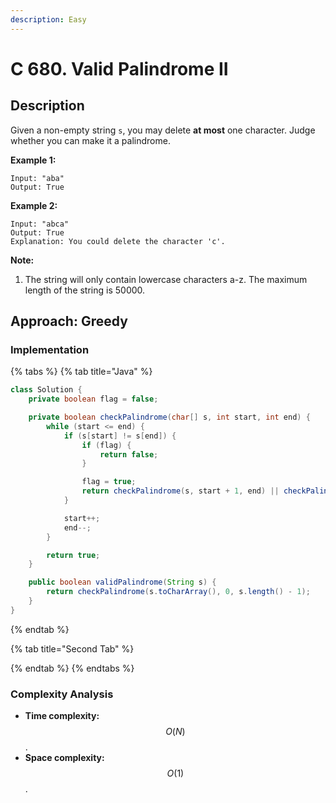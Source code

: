 ```yaml
---
description: Easy
---
```


# C 680. Valid Palindrome II

## Description

Given a non-empty string `s`, you may delete **at most** one character. Judge whether you can make it a palindrome.

**Example 1:**  


```text
Input: "aba"
Output: True
```

**Example 2:**  


```text
Input: "abca"
Output: True
Explanation: You could delete the character 'c'.
```

**Note:**  


1. The string will only contain lowercase characters a-z. The maximum length of the string is 50000.

## Approach: Greedy

### Implementation

{% tabs %}
{% tab title="Java" %}
```java
class Solution {
    private boolean flag = false;

    private boolean checkPalindrome(char[] s, int start, int end) {
        while (start <= end) {
            if (s[start] != s[end]) {
                if (flag) {
                    return false;
                }

                flag = true;
                return checkPalindrome(s, start + 1, end) || checkPalindrome(s, start, end - 1);
            }

            start++;
            end--;
        }

        return true;
    }

    public boolean validPalindrome(String s) {
        return checkPalindrome(s.toCharArray(), 0, s.length() - 1);
    }
}
```
{% endtab %}

{% tab title="Second Tab" %}

{% endtab %}
{% endtabs %}

### Complexity Analysis

* **Time complexity:** $$O(N)$$.
* **Space complexity:** $$O(1)$$.


